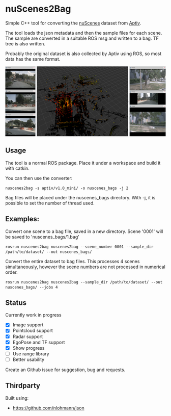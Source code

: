 # nuScenes2Bag

Simple C++ tool for converting the [nuScenes](https://www.nuscenes.org/) dataset from [Aptiv](https://www.aptiv.com).

The tool loads the json metadata and then the sample files for each scene. The sample are converted in a suitable ROS msg and written to a bag. TF tree is also written.

Probably the original dataset is also collected by Aptiv using ROS, so most data has the same format.

![](images/ros_preview.png)

## Usage

The tool is a normal ROS package. Place it under a workspace and build it with catkin.

You can then use the converter:

```
nuscenes2bag -s aptiv/v1.0_mini/ -o nuscenes_bags -j 2
```

Bag files will be placed under the nuscenes_bags directory. With -j, it is possible to set the number of thread used. 


## Examples:

Convert one scene to a bag file, saved in a new directory.
Scene '0001' will be saved to 'nuscenes_bags/1.bag'
```
rosrun nuscenes2bag nuscenes2bag --scene_number 0001 --sample_dir /path/to/dataset/ --out nuscenes_bags/
```


Convert the entire dataset to bag files.
This processes 4 scenes simultaneously, however the scene numbers are not processed in numerical order.
```
rosrun nuscenes2bag nuscenes2bag --sample_dir /path/to/dataset/ --out nuscenes_bags/ --jobs 4
```


## Status 

Currently work in progress

- [x] Image support
- [x] Pointcloud support
- [x] Radar support
- [x] EgoPose and TF support
- [x] Show progress
- [ ] Use range library
- [ ] Better usability

Create an Github issue for suggestion, bug and requests. 

## Thirdparty

Built using:

 - https://github.com/nlohmann/json